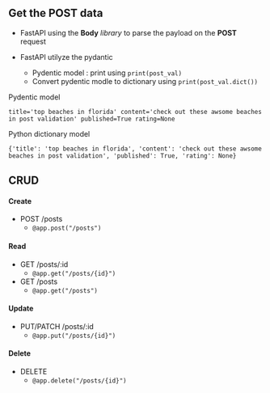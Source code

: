 ## Get the POST data
- FastAPI using the **Body** *library* to parse the payload on the **POST** request

- FastAPI utilyze the pydantic
    - Pydentic model : print using ```print(post_val)```
    - Convert pydentic modle to dictionary using ```print(post_val.dict())```

Pydentic model
```
title='top beaches in florida' content='check out these awsome beaches in post validation' published=True rating=None
```

Python dictionary model
```
{'title': 'top beaches in florida', 'content': 'check out these awsome beaches in post validation', 'published': True, 'rating': None}
```

## CRUD
#### Create
- POST /posts 
    - ```@app.post("/posts")```
#### Read
- GET /posts/:id
    - ```@app.get("/posts/{id}")```
- GET /posts
    - ```@app.get("/posts")```
#### Update
- PUT/PATCH /posts/:id
    - ```@app.put("/posts/{id}")```
#### Delete
- DELETE
    - ```@app.delete("/posts/{id}")```
